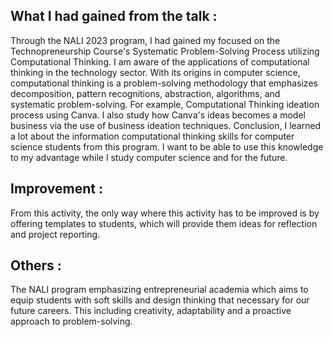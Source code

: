 
## What I had gained from the talk : 
Through the NALI 2023 program, I had gained my focused on the Technopreneurship Course's Systematic Problem-Solving Process utilizing Computational Thinking. 
I am aware of the applications of computational thinking in the technology sector. With its origins in computer science, computational thinking is a problem-solving methodology that emphasizes decomposition, pattern recognitions, abstraction, algorithms, and systematic problem-solving.
For example, Computational Thinking ideation process using Canva. I also study how Canva's ideas becomes a model business via the use of business ideation techniques. 
Conclusion, I learned a lot about the information computational thinking skills for computer science students from this program. 
I want to be able to use this knowledge to my advantage while I study computer science and for the future.

## Improvement : 
From this activity, the only way where this activity has to be improved is by offering templates to students,
which will provide them ideas for reflection and project reporting.

## Others : 
The NALI program emphasizing entrepreneurial academia which aims to equip students with soft skills and design thinking that necessary for our future careers. 
This including creativity, adaptability and a proactive approach to problem-solving.

